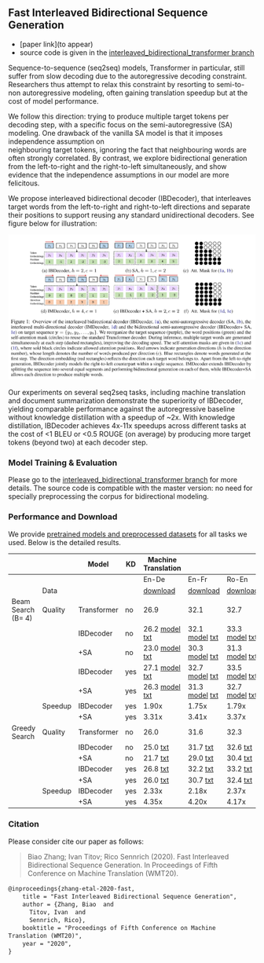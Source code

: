 ## Fast Interleaved Bidirectional Sequence Generation

- [paper link](to appear)
- source code is given in the [interleaved_bidirectional_transformer branch](https://github.com/bzhangGo/zero/tree/interleaved_bidirectional_transformer)


Sequence-to-sequence (seq2seq) models, Transformer in particular, still suffer from slow decoding due to the autoregressive decoding
constraint. Researchers thus attempt to relax this constraint by resorting to semi-to-non autoregressive modeling,
often gaining translation speedup but at the cost of model performance.

We follow this direction: trying to produce multiple target tokens per decoding step, with a specific focus on the 
semi-autoregressive (SA) modeling. One drawback of the vanilla SA model is that it imposes independence assumption on  
neighbouring target tokens, ignoring the fact that neighbouring words are often strongly correlated. By contrast,
we explore bidirectional generation from the left-to-right and the right-to-left simultaneously, and show evidence that 
the independence assumptions in our model are more felicitous.

We propose interleaved bidirectional decoder (IBDecoder), that interleaves target words from the left-to-right and 
right-to-left directions and separate their positions to support reusing any standard unidirectional decoders.
See figure below for illustration:

<img src="overview.png"  width=800 />

 
Our experiments on several seq2seq tasks, including machine translation and document summarization demonstrate the 
superiority of IBDecoder, yielding comparable performance against the autoregressive baseline 
without knowledge distillation with a speedup of ~2x. With knowledge distillation, IBDecoder achieves 4x-11x speedups
across different tasks at the cost of <1 BLEU or <0.5 ROUGE (on average) by producing more target tokens (beyond two) 
at each decoder step.


### Model Training & Evaluation

Please go to the [interleaved_bidirectional_transformer branch](https://github.com/bzhangGo/zero/tree/interleaved_bidirectional_transformer) for more details.
The source code is compatible with the master version: no need for specially preprocessing the corpus for bidirectional modeling.

### Performance and Download

We provide [pretrained models and preprocessed datasets](http://data.statmt.org/bzhang/wmt2020_interleaved_bidirectional_transformer) 
for all tasks we used. Below is the detailed results.


|                    |         | Model       | KD  | Machine Translation                                                                                                                                                                                                                                        |                                                                                                                                                                                                                                                            |                                                                                                                                                                                                                                                            |                                                                                                                                                                                                                                                            |                                                                                                                                                                                                                                                             | Document Summarization                                                                                                                                                                                                                                              |                                                                                                                                                                                                                                                                             |
|--------------------|---------|-------------|-----|------------------------------------------------------------------------------------------------------------------------------------------------------------------------------------------------------------------------------------------------------------|------------------------------------------------------------------------------------------------------------------------------------------------------------------------------------------------------------------------------------------------------------|------------------------------------------------------------------------------------------------------------------------------------------------------------------------------------------------------------------------------------------------------------|------------------------------------------------------------------------------------------------------------------------------------------------------------------------------------------------------------------------------------------------------------|-------------------------------------------------------------------------------------------------------------------------------------------------------------------------------------------------------------------------------------------------------------|---------------------------------------------------------------------------------------------------------------------------------------------------------------------------------------------------------------------------------------------------------------------|-----------------------------------------------------------------------------------------------------------------------------------------------------------------------------------------------------------------------------------------------------------------------------|
|                    |         |             |     | En-De                                                                                                                                                                                                                                                      | En-Fr                                                                                                                                                                                                                                                      | Ro-En                                                                                                                                                                                                                                                      | En-Ru                                                                                                                                                                                                                                                      | En-Ja                                                                                                                                                                                                                                                       | Gigaword                                                                                                                                                                                                                                                            | CNNDailyMail                                                                                                                                                                                                                                                                |
|                    | Data    |             |     | [download](http://data.statmt.org/bzhang/wmt2020_interleaved_bidirectional_transformer/MT-EnDe/corpus.tar.gz)                                                                                                                                              | [download](http://data.statmt.org/bzhang/wmt2020_interleaved_bidirectional_transformer/MT-EnFr/corpus.tar.gz)                                                                                                                                              | [download](http://data.statmt.org/bzhang/wmt2020_interleaved_bidirectional_transformer/MT-RoEn/corpus.tar.gz)                                                                                                                                              | [download](http://data.statmt.org/bzhang/wmt2020_interleaved_bidirectional_transformer/MT-EnRu/corpus.tar.gz)                                                                                                                                              | [download](http://data.statmt.org/bzhang/wmt2020_interleaved_bidirectional_transformer/MT-EnJa/corpus.tar.gz)                                                                                                                                               | [download](http://data.statmt.org/bzhang/wmt2020_interleaved_bidirectional_transformer/DS-Gigaword/corpus.tar.gz)                                                                                                                                                   | [download](http://data.statmt.org/bzhang/wmt2020_interleaved_bidirectional_transformer/DS-CNNDailyMail/corpus.tar.gz)                                                                                                                                                       |
| Beam Search (B= 4) | Quality | Transformer | no  | 26.9                                                                                                                                                                                                                                                       | 32.1                                                                                                                                                                                                                                                       | 32.7                                                                                                                                                                                                                                                       | 27.7                                                                                                                                                                                                                                                       | 43.97                                                                                                                                                                                                                                                       | 35.03                                                                                                                                                                                                                                                               | 36.88                                                                                                                                                                                                                                                                       |
|                    |         | IBDecoder   | no  | 26.2 [model](http://data.statmt.org/bzhang/wmt2020_interleaved_bidirectional_transformer/MT-EnDe/raw_ibdecoder/model.tar.gz) [txt](http://data.statmt.org/bzhang/wmt2020_interleaved_bidirectional_transformer/MT-EnDe/raw_ibdecoder/beam.trans.txt)       | 32.1 [model](http://data.statmt.org/bzhang/wmt2020_interleaved_bidirectional_transformer/MT-EnFr/raw_ibdecoder/model.tar.gz) [txt](http://data.statmt.org/bzhang/wmt2020_interleaved_bidirectional_transformer/MT-EnFr/raw_ibdecoder/beam.trans.txt)       | 33.3 [model](http://data.statmt.org/bzhang/wmt2020_interleaved_bidirectional_transformer/MT-RoEn/raw_ibdecoder/model.tar.gz) [txt](http://data.statmt.org/bzhang/wmt2020_interleaved_bidirectional_transformer/MT-RoEn/raw_ibdecoder/beam.trans.txt)       | 27.0 [model](http://data.statmt.org/bzhang/wmt2020_interleaved_bidirectional_transformer/MT-EnRu/raw_ibdecoder/model.tar.gz) [txt](http://data.statmt.org/bzhang/wmt2020_interleaved_bidirectional_transformer/MT-EnRu/raw_ibdecoder/beam.trans.txt)       | 43.51 [model](http://data.statmt.org/bzhang/wmt2020_interleaved_bidirectional_transformer/MT-EnJa/raw_ibdecoder/model.tar.gz) [txt](http://data.statmt.org/bzhang/wmt2020_interleaved_bidirectional_transformer/MT-EnJa/raw_ibdecoder/beam.trans.txt)       | 34.57 [model](http://data.statmt.org/bzhang/wmt2020_interleaved_bidirectional_transformer/DS-Gigaword/raw_ibdecoder/model.tar.gz) [txt](http://data.statmt.org/bzhang/wmt2020_interleaved_bidirectional_transformer/DS-Gigaword/raw_ibdecoder/beam.trans.txt)       | 36.11 [model](http://data.statmt.org/bzhang/wmt2020_interleaved_bidirectional_transformer/DS-CNNDailyMail/raw_ibdecoder/model.tar.gz) [txt](http://data.statmt.org/bzhang/wmt2020_interleaved_bidirectional_transformer/DS-CNNDailyMail/raw_ibdecoder/beam.trans.txt)       |
|                    |         | +SA         | no  | 23.0 [model](http://data.statmt.org/bzhang/wmt2020_interleaved_bidirectional_transformer/MT-EnDe/raw_ibdecoder_sa/model.tar.gz) [txt](http://data.statmt.org/bzhang/wmt2020_interleaved_bidirectional_transformer/MT-EnDe/raw_ibdecoder_sa/beam.trans.txt) | 30.3 [model](http://data.statmt.org/bzhang/wmt2020_interleaved_bidirectional_transformer/MT-EnFr/raw_ibdecoder_sa/model.tar.gz) [txt](http://data.statmt.org/bzhang/wmt2020_interleaved_bidirectional_transformer/MT-EnFr/raw_ibdecoder_sa/beam.trans.txt) | 31.3 [model](http://data.statmt.org/bzhang/wmt2020_interleaved_bidirectional_transformer/MT-RoEn/raw_ibdecoder_sa/model.tar.gz) [txt](http://data.statmt.org/bzhang/wmt2020_interleaved_bidirectional_transformer/MT-RoEn/raw_ibdecoder_sa/beam.trans.txt) | 25.0 [model](http://data.statmt.org/bzhang/wmt2020_interleaved_bidirectional_transformer/MT-EnRu/raw_ibdecoder_sa/model.tar.gz) [txt](http://data.statmt.org/bzhang/wmt2020_interleaved_bidirectional_transformer/MT-EnRu/raw_ibdecoder_sa/beam.trans.txt) | 41.75 [model](http://data.statmt.org/bzhang/wmt2020_interleaved_bidirectional_transformer/MT-EnJa/raw_ibdecoder_sa/model.tar.gz) [txt](http://data.statmt.org/bzhang/wmt2020_interleaved_bidirectional_transformer/MT-EnJa/raw_ibdecoder_sa/beam.trans.txt) | 33.65 [model](http://data.statmt.org/bzhang/wmt2020_interleaved_bidirectional_transformer/DS-Gigaword/raw_ibdecoder_sa/model.tar.gz) [txt](http://data.statmt.org/bzhang/wmt2020_interleaved_bidirectional_transformer/DS-Gigaword/raw_ibdecoder_sa/beam.trans.txt) | 35.27 [model](http://data.statmt.org/bzhang/wmt2020_interleaved_bidirectional_transformer/DS-CNNDailyMail/raw_ibdecoder_sa/model.tar.gz) [txt](http://data.statmt.org/bzhang/wmt2020_interleaved_bidirectional_transformer/DS-CNNDailyMail/raw_ibdecoder_sa/beam.trans.txt) |
|                    |         | IBDecoder   | yes | 27.1 [model](http://data.statmt.org/bzhang/wmt2020_interleaved_bidirectional_transformer/MT-EnDe/kd_ibdecoder/model.tar.gz) [txt](http://data.statmt.org/bzhang/wmt2020_interleaved_bidirectional_transformer/MT-EnDe/kd_ibdecoder/beam.trans.txt)         | 32.7 [model](http://data.statmt.org/bzhang/wmt2020_interleaved_bidirectional_transformer/MT-EnFr/kd_ibdecoder/model.tar.gz) [txt](http://data.statmt.org/bzhang/wmt2020_interleaved_bidirectional_transformer/MT-EnFr/kd_ibdecoder/beam.trans.txt)         | 33.5 [model](http://data.statmt.org/bzhang/wmt2020_interleaved_bidirectional_transformer/MT-RoEn/kd_ibdecoder/model.tar.gz) [txt](http://data.statmt.org/bzhang/wmt2020_interleaved_bidirectional_transformer/MT-RoEn/kd_ibdecoder/beam.trans.txt)         | 27.5 [model](http://data.statmt.org/bzhang/wmt2020_interleaved_bidirectional_transformer/MT-EnRu/kd_ibdecoder/model.tar.gz) [txt](http://data.statmt.org/bzhang/wmt2020_interleaved_bidirectional_transformer/MT-EnRu/kd_ibdecoder/beam.trans.txt)         | 43.76 [model](http://data.statmt.org/bzhang/wmt2020_interleaved_bidirectional_transformer/MT-EnJa/kd_ibdecoder/model.tar.gz) [txt](http://data.statmt.org/bzhang/wmt2020_interleaved_bidirectional_transformer/MT-EnJa/kd_ibdecoder/beam.trans.txt)         | 35.12 [model](http://data.statmt.org/bzhang/wmt2020_interleaved_bidirectional_transformer/DS-Gigaword/kd_ibdecoder/model.tar.gz) [txt](http://data.statmt.org/bzhang/wmt2020_interleaved_bidirectional_transformer/DS-Gigaword/kd_ibdecoder/beam.trans.txt)         | 36.46 [model](http://data.statmt.org/bzhang/wmt2020_interleaved_bidirectional_transformer/DS-CNNDailyMail/kd_ibdecoder/model.tar.gz) [txt](http://data.statmt.org/bzhang/wmt2020_interleaved_bidirectional_transformer/DS-CNNDailyMail/kd_ibdecoder/beam.trans.txt)         |
|                    |         | +SA         | yes | 26.3 [model](http://data.statmt.org/bzhang/wmt2020_interleaved_bidirectional_transformer/MT-EnDe/kd_ibdecoder_sa/model.tar.gz) [txt](http://data.statmt.org/bzhang/wmt2020_interleaved_bidirectional_transformer/MT-EnDe/kd_ibdecoder_sa/beam.trans.txt)   | 31.3 [model](http://data.statmt.org/bzhang/wmt2020_interleaved_bidirectional_transformer/MT-EnFr/kd_ibdecoder_sa/model.tar.gz) [txt](http://data.statmt.org/bzhang/wmt2020_interleaved_bidirectional_transformer/MT-EnFr/kd_ibdecoder_sa/beam.trans.txt)   | 32.7 [model](http://data.statmt.org/bzhang/wmt2020_interleaved_bidirectional_transformer/MT-RoEn/kd_ibdecoder_sa/model.tar.gz) [txt](http://data.statmt.org/bzhang/wmt2020_interleaved_bidirectional_transformer/MT-RoEn/kd_ibdecoder_sa/beam.trans.txt)   | 26.4 [model](http://data.statmt.org/bzhang/wmt2020_interleaved_bidirectional_transformer/MT-EnRu/kd_ibdecoder_sa/model.tar.gz) [txt](http://data.statmt.org/bzhang/wmt2020_interleaved_bidirectional_transformer/MT-EnRu/kd_ibdecoder_sa/beam.trans.txt)   | 42.99 [model](http://data.statmt.org/bzhang/wmt2020_interleaved_bidirectional_transformer/MT-EnJa/kd_ibdecoder_sa/model.tar.gz) [txt](http://data.statmt.org/bzhang/wmt2020_interleaved_bidirectional_transformer/MT-EnJa/kd_ibdecoder_sa/beam.trans.txt)   | 34.74 [model](http://data.statmt.org/bzhang/wmt2020_interleaved_bidirectional_transformer/DS-Gigaword/kd_ibdecoder_sa/model.tar.gz) [txt](http://data.statmt.org/bzhang/wmt2020_interleaved_bidirectional_transformer/DS-Gigaword/kd_ibdecoder_sa/beam.trans.txt)   | 36.27 [model](http://data.statmt.org/bzhang/wmt2020_interleaved_bidirectional_transformer/DS-CNNDailyMail/kd_ibdecoder_sa/model.tar.gz) [txt](http://data.statmt.org/bzhang/wmt2020_interleaved_bidirectional_transformer/DS-CNNDailyMail/raw_ibdecoder_sa/beam.trans.txt)  |
|                    | Speedup | IBDecoder   | yes | 1.90x                                                                                                                                                                                                                                                      | 1.75x                                                                                                                                                                                                                                                      | 1.79x                                                                                                                                                                                                                                                      | 1.82x                                                                                                                                                                                                                                                      | 1.86x                                                                                                                                                                                                                                                       | 2.35x                                                                                                                                                                                                                                                               | 3.02x                                                                                                                                                                                                                                                                       |
|                    |         | +SA         | yes | 3.31x                                                                                                                                                                                                                                                      | 3.41x                                                                                                                                                                                                                                                      | 3.37x                                                                                                                                                                                                                                                      | 3.30x                                                                                                                                                                                                                                                      | 3.10x                                                                                                                                                                                                                                                       | 4.20x                                                                                                                                                                                                                                                               | 6.55x                                                                                                                                                                                                                                                                       |
|    Greedy Search   | Quality | Transformer | no  | 26.0                                                                                                                                                                                                                                                       | 31.6                                                                                                                                                                                                                                                       | 32.3                                                                                                                                                                                                                                                       | 27.8                                                                                                                                                                                                                                                       | 42.95                                                                                                                                                                                                                                                       | 34.88                                                                                                                                                                                                                                                               | 34.51                                                                                                                                                                                                                                                                       |
|                    |         | IBDecoder   | no  | 25.0 [txt](http://data.statmt.org/bzhang/wmt2020_interleaved_bidirectional_transformer/MT-EnDe/raw_ibdecoder/greedy.trans.txt)                                                                                                                             | 31.7 [txt](http://data.statmt.org/bzhang/wmt2020_interleaved_bidirectional_transformer/MT-EnFr/raw_ibdecoder/greedy.trans.txt)                                                                                                                             | 32.6 [txt](http://data.statmt.org/bzhang/wmt2020_interleaved_bidirectional_transformer/MT-RoEn/raw_ibdecoder/greedy.trans.txt)                                                                                                                             | 26.8 [txt](http://data.statmt.org/bzhang/wmt2020_interleaved_bidirectional_transformer/MT-EnRu/raw_ibdecoder/greedy.trans.txt)                                                                                                                             | 43.29 [txt](http://data.statmt.org/bzhang/wmt2020_interleaved_bidirectional_transformer/MT-EnJa/raw_ibdecoder/greedy.trans.txt)                                                                                                                             | 34.22 [txt](http://data.statmt.org/bzhang/wmt2020_interleaved_bidirectional_transformer/DS-Gigaword/raw_ibdecoder/greedy.trans.txt)                                                                                                                                 | 36.74 [txt](http://data.statmt.org/bzhang/wmt2020_interleaved_bidirectional_transformer/DS-CNNDailyMail/raw_ibdecoder/greedy.trans.txt)                                                                                                                                     |
|                    |         | +SA         | no  | 21.7 [txt](http://data.statmt.org/bzhang/wmt2020_interleaved_bidirectional_transformer/MT-EnDe/raw_ibdecoder_sa/greedy.trans.txt)                                                                                                                          | 29.0 [txt](http://data.statmt.org/bzhang/wmt2020_interleaved_bidirectional_transformer/MT-EnFr/raw_ibdecoder_sa/greedy.trans.txt)                                                                                                                          | 30.4 [txt](http://data.statmt.org/bzhang/wmt2020_interleaved_bidirectional_transformer/MT-RoEn/raw_ibdecoder_sa/greedy.trans.txt)                                                                                                                          | 24.3 [txt](http://data.statmt.org/bzhang/wmt2020_interleaved_bidirectional_transformer/MT-EnRu/raw_ibdecoder_sa/greedy.trans.txt)                                                                                                                          | 41.05 [txt](http://data.statmt.org/bzhang/wmt2020_interleaved_bidirectional_transformer/MT-EnJa/raw_ibdecoder_sa/greedy.trans.txt)                                                                                                                          | 33.25 [txt](http://data.statmt.org/bzhang/wmt2020_interleaved_bidirectional_transformer/DS-Gigaword/raw_ibdecoder_sa/greedy.trans.txt)                                                                                                                              | 35.04 [txt](http://data.statmt.org/bzhang/wmt2020_interleaved_bidirectional_transformer/DS-CNNDailyMail/raw_ibdecoder_sa/greedy.trans.txt)                                                                                                                                  |
|                    |         | IBDecoder   | yes | 26.8 [txt](http://data.statmt.org/bzhang/wmt2020_interleaved_bidirectional_transformer/MT-EnDe/kd_ibdecoder/greedy.trans.txt)                                                                                                                              | 32.2 [txt](http://data.statmt.org/bzhang/wmt2020_interleaved_bidirectional_transformer/MT-EnFr/kd_ibdecoder/greedy.trans.txt)                                                                                                                              | 33.2 [txt](http://data.statmt.org/bzhang/wmt2020_interleaved_bidirectional_transformer/MT-RoEn/kd_ibdecoder/greedy.trans.txt)                                                                                                                              | 28.2 [txt](http://data.statmt.org/bzhang/wmt2020_interleaved_bidirectional_transformer/MT-EnRu/kd_ibdecoder/greedy.trans.txt)                                                                                                                              | 43.79 [txt](http://data.statmt.org/bzhang/wmt2020_interleaved_bidirectional_transformer/MT-EnJa/kd_ibdecoder/greedy.trans.txt)                                                                                                                              | 35.18 [txt](http://data.statmt.org/bzhang/wmt2020_interleaved_bidirectional_transformer/DS-Gigaword/kd_ibdecoder/greedy.trans.txt)                                                                                                                                  | 37.03 [txt](http://data.statmt.org/bzhang/wmt2020_interleaved_bidirectional_transformer/DS-CNNDailyMail/kd_ibdecoder/greedy.trans.txt)                                                                                                                                      |
|                    |         | +SA         | yes | 26.0 [txt](http://data.statmt.org/bzhang/wmt2020_interleaved_bidirectional_transformer/MT-EnDe/kd_ibdecoder_sa/greedy.trans.txt)                                                                                                                           | 30.7 [txt](http://data.statmt.org/bzhang/wmt2020_interleaved_bidirectional_transformer/MT-EnFr/kd_ibdecoder_sa/greedy.trans.txt)                                                                                                                           | 32.4 [txt](http://data.statmt.org/bzhang/wmt2020_interleaved_bidirectional_transformer/MT-RoEn/kd_ibdecoder_sa/greedy.trans.txt)                                                                                                                           | 26.5 [txt](http://data.statmt.org/bzhang/wmt2020_interleaved_bidirectional_transformer/MT-EnRu/kd_ibdecoder_sa/greedy.trans.txt)                                                                                                                           | 42.70 [txt](http://data.statmt.org/bzhang/wmt2020_interleaved_bidirectional_transformer/MT-EnJa/kd_ibdecoder_sa/greedy.trans.txt)                                                                                                                           | 34.63 [txt](http://data.statmt.org/bzhang/wmt2020_interleaved_bidirectional_transformer/DS-Gigaword/kd_ibdecoder_sa/greedy.trans.txt)                                                                                                                               | 36.39 [txt](http://data.statmt.org/bzhang/wmt2020_interleaved_bidirectional_transformer/DS-CNNDailyMail/kd_ibdecoder_sa/greedy.trans.txt)                                                                                                                                   |
|                    | Speedup | IBDecoder   | yes | 2.33x                                                                                                                                                                                                                                                      | 2.18x                                                                                                                                                                                                                                                      | 2.37x                                                                                                                                                                                                                                                      | 2.37x                                                                                                                                                                                                                                                      | 2.40x                                                                                                                                                                                                                                                       | 3.51x                                                                                                                                                                                                                                                               | 6.36x                                                                                                                                                                                                                                                                       |
|                    |         | +SA         | yes | 4.35x                                                                                                                                                                                                                                                      | 4.20x                                                                                                                                                                                                                                                      | 4.17x                                                                                                                                                                                                                                                      | 4.14x                                                                                                                                                                                                                                                      | 4.34x                                                                                                                                                                                                                                                       | 5.83x                                                                                                                                                                                                                                                               | 11.15x                                                                                                                                                                                                                                                                      |



### Citation

Please consider cite our paper as follows:
>Biao Zhang; Ivan Titov; Rico Sennrich (2020). Fast Interleaved Bidirectional Sequence Generation. In Proceedings of Fifth Conference on Machine Translation (WMT20). 
```
@inproceedings{zhang-etal-2020-fast,
    title = "Fast Interleaved Bidirectional Sequence Generation",
    author = {Zhang, Biao  and
      Titov, Ivan  and
      Sennrich, Rico},
    booktitle = "Proceedings of Fifth Conference on Machine Translation (WMT20)",
    year = "2020",
}
```
